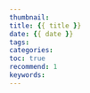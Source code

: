 ```yaml
---
thumbnail:
title: {{ title }}
date: {{ date }}
tags:
categories: 
toc: true
recommend: 1
keywords: 
---
```

